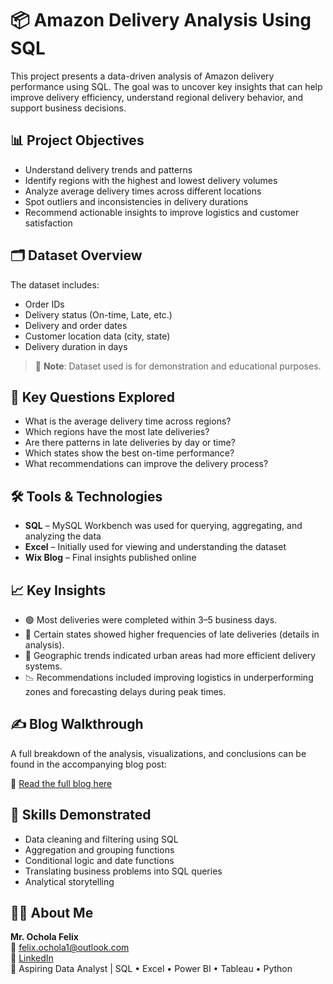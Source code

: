  # 📦 Amazon Delivery Analysis Using SQL

This project presents a data-driven analysis of Amazon delivery performance using SQL. The goal was to uncover key insights that can help improve delivery efficiency, understand regional delivery behavior, and support business decisions.

## 📊 Project Objectives

- Understand delivery trends and patterns
- Identify regions with the highest and lowest delivery volumes
- Analyze average delivery times across different locations
- Spot outliers and inconsistencies in delivery durations
- Recommend actionable insights to improve logistics and customer satisfaction

## 🗂️ Dataset Overview

The dataset includes:
- Order IDs
- Delivery status (On-time, Late, etc.)
- Delivery and order dates
- Customer location data (city, state)
- Delivery duration in days

> 📌 **Note**: Dataset used is for demonstration and educational purposes.

## 🧠 Key Questions Explored

- What is the average delivery time across regions?
- Which regions have the most late deliveries?
- Are there patterns in late deliveries by day or time?
- Which states show the best on-time performance?
- What recommendations can improve the delivery process?

## 🛠️ Tools & Technologies

- **SQL** – MySQL Workbench was used for querying, aggregating, and analyzing the data
- **Excel** – Initially used for viewing and understanding the dataset
- **Wix Blog** – Final insights published online

## 📈 Key Insights

- 🟢 Most deliveries were completed within 3–5 business days.
- 🔴 Certain states showed higher frequencies of late deliveries (details in analysis).
- 📍 Geographic trends indicated urban areas had more efficient delivery systems.
- 📉 Recommendations included improving logistics in underperforming zones and forecasting delays during peak times.

## ✍️ Blog Walkthrough

A full breakdown of the analysis, visualizations, and conclusions can be found in the accompanying blog post:

🔗 [Read the full blog here](https://felixochola.wixsite.com/ochola-felix/post/amazon-delivery-analysis-using-sql)


## 🧠 Skills Demonstrated

- Data cleaning and filtering using SQL
- Aggregation and grouping functions
- Conditional logic and date functions
- Translating business problems into SQL queries
- Analytical storytelling

## 🧑‍💼 About Me

**Mr. Ochola Felix**  
📧 felix.ochola1@outlook.com  
🔗 [LinkedIn](https://www.linkedin.com/in/ochola-felix)  
🎯 Aspiring Data Analyst | SQL • Excel • Power BI • Tableau • Python  



